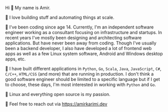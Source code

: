Hi :wave: My name is Amir.

🔨 I love building stuff and automating things at scale.

:floppy_disk: I've been coding since age 14. Currently, I'm an independent software engineer working as a consultant focusing on infrastructure and startups. In recent years I've mostly been designing and architecting software applications. But have never been away from coding. Though I've usually been a backend developer, I also have developed a lot of frontend web apps as well as a few Linux system software, Android and Windows desktop apps, etc.

🧰 I have built different applications in `Python`, `Go`, `Scala`, `Java`, `JavaScript`, `C#`, `C/C++`, `HTML/CSS` (and more) that are running in production. I don't think a good software engineer should be limited to a specific language but if I get to choose, these days, I'm most interested in working with `Python` and `Go`.

:penguin: Linux and everything open source is my passion.

:speech_balloon: Feel free to reach out via https://amirkarimi.dev
